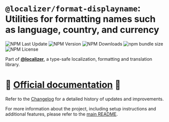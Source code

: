 # `@localizer/format-displayname`: Utilities for formatting names such as language, country, and currency

![NPM Last Update](https://img.shields.io/npm/last-update/%40localizer%2Fformat-displayname)
![NPM Version](https://img.shields.io/npm/v/%40localizer%2Fformat-displayname)
![NPM Downloads](https://img.shields.io/npm/dm/%40localizer%2Fformat-displayname)
![npm bundle size](https://img.shields.io/bundlephobia/min/%40localizer%2Fformat-displayname)
![NPM License](https://img.shields.io/npm/l/%40localizer%2Fformat-displayname)

Part of [**@localizer**](https://uselocalizer.dev), a type-safe localization, formatting and translation library.

# 📖 [Official documentation](https://uselocalizer.dev) 📖

Refer to the [Changelog](./CHANGELOG.md) for a detailed history of updates and improvements.

For more information about the project, including setup instructions and additional features, please refer to the [main README](../../README.md).
